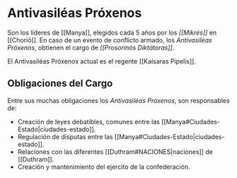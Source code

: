 # Antivasiléas Próxenos

Son los líderes de [[Manya]], elegidos cada 5 años por los *[[Mikrés]]* en [[Chorió]]. En caso de un evento de conflicto armado, los *Antivasiléas Próxenos*, obtienen el cargo de *[[Prosorinós Diktátoras]]*. 

El Antivasiléas Próxenos actual es el regente [[Kaísaras Pipelis]].

## Obligaciones del Cargo

Entre sus muchas obligaciones los *Antivasiléas Próxenos*, son responsables de:
- Creación de leyes debatibles, comunes entre las [[Manya#Ciudades-Estado|ciudades-estado]].
- Regulación de disputas entre las [[Manya#Ciudades-Estado|ciudades-estado]]. 
- Relaciones con las diferentes [[Duthram#NACIONES|naciones]] de [[Duthram]].
- Creación y mantenimiento del ejercito de la confederación.
